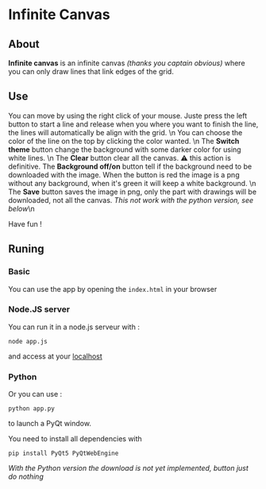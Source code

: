 # Infinite Canvas

## About

**Infinite canvas** is an infinite canvas _(thanks you captain obvious)_ where you can only draw lines that link edges of the grid.

## Use

You can move by using the right click of your mouse. Juste press the left button to start a line and release when you where you want to finish the line, the lines will automatically be align with the grid. \n
You can choose the color of the line on the top by clicking the color wanted. \n
The **Switch theme** button change the background with some darker color for using white lines. \n
The **Clear** button clear all the canvas. ⚠️ this action is definitive.
The **Background off/on** button tell if the background need to be downloaded with the image. When the button is red the image is a png without any background, when it's green it will keep a white background. \n
The **Save** button saves the image in png, only the part with drawings will be downloaded, not all the canvas. *This not work with the python version, see below*\n

Have fun !

## Runing 

### Basic

You can use the app by opening the `index.html` in your browser

### Node.JS server

You can run it in a node.js serveur with :
```
node app.js
```
and access at your [localhost](http://localhost:3000)

### Python

Or you can use :
```
python app.py
```
to launch a PyQt window.

You need to install all dependencies with 

```
pip install PyQt5 PyQtWebEngine
```

*With the Python version the download is not yet implemented, button just do nothing*
